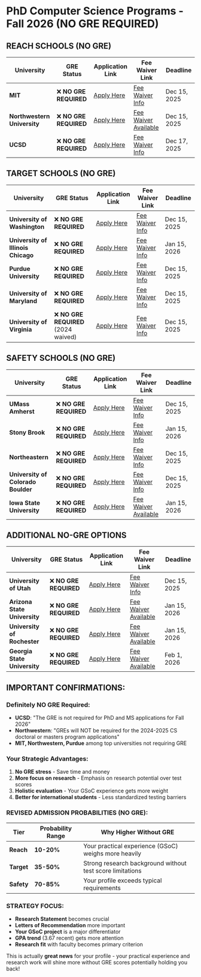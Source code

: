 

# PhD Computer Science Programs - Fall 2026 (NO GRE REQUIRED)

## **REACH SCHOOLS (NO GRE)**

| University | GRE Status | Application Link | Fee Waiver Link | Deadline |
|------------|------------|------------------|-----------------|----------|
| **MIT** | ❌ **NO GRE REQUIRED** | [Apply Here](http://gradadmissions.mit.edu/) | [Fee Waiver Info](http://gradadmissions.mit.edu/about/diversity-initiatives/fee-waiver) | Dec 15, 2025 |
| **Northwestern University** | ❌ **NO GRE REQUIRED** | [Apply Here](https://www.mccormick.northwestern.edu/computer-science/) | [Fee Waiver Available](https://www.mccormick.northwestern.edu/computer-science/academics/graduate/admissions/) | Dec 15, 2025 |
| **UCSD** | ❌ **NO GRE REQUIRED** | [Apply Here](https://cse.ucsd.edu/graduate/admissions) | [Fee Waiver Info](https://docs.google.com/forms/d/e/1FAIpQLSekFbkST-lIVOMQm_hKHotCgOZXaaCYx3Tg4ePXPjX5p_9xag/viewform) | Dec 17, 2025 |

## **TARGET SCHOOLS (NO GRE)**

| University | GRE Status | Application Link | Fee Waiver Link | Deadline |
|------------|------------|------------------|-----------------|----------|
| **University of Washington** | ❌ **NO GRE REQUIRED** | [Apply Here](https://grad.uw.edu/admissions/) | [Fee Waiver Info](https://www.cs.washington.edu/academics/phd/admissions) | Dec 15, 2025 |
| **University of Illinois Chicago** | ❌ **NO GRE REQUIRED** | [Apply Here](https://cs.uic.edu/graduate/admissions/) | [Fee Waiver Info](https://admissions.uic.edu/graduate-professional/application-process/application-fee-waivers) | Jan 15, 2026 |
| **Purdue University** | ❌ **NO GRE REQUIRED** | [Apply Here](https://www.purdue.edu/gradschool/admissions/) | [Fee Waiver Info](https://www.purdue.edu/gradschool/admissions/how-to-apply/apply-fee.html) | Dec 15, 2025 |
| **University of Maryland** | ❌ **NO GRE REQUIRED** | [Apply Here](https://gradschool.umd.edu/admissions) | [Fee Waiver Info](https://gradschool.umd.edu/feewaiverinformation) | Dec 15, 2025 |
| **University of Virginia** | ❌ **NO GRE REQUIRED** (2024 waived) | [Apply Here](https://engineering.virginia.edu/graduate-admissions) | [Fee Waiver Info](https://engineering.virginia.edu/departments/biomedical-engineering/apply/application-fee-waivers) | Dec 15, 2025 |

## **SAFETY SCHOOLS (NO GRE)**

| University | GRE Status | Application Link | Fee Waiver Link | Deadline |
|------------|------------|------------------|-----------------|----------|
| **UMass Amherst** | ❌ **NO GRE REQUIRED** | [Apply Here](https://www.umass.edu/graduate/admissions) | [Fee Waiver Info](https://www.cics.umass.edu/admissions/application-instructions) | Dec 15, 2025 |
| **Stony Brook** | ❌ **NO GRE REQUIRED** | [Apply Here](https://www.stonybrook.edu/commcms/grad/) | [Fee Waiver Info](https://www.stonybrook.edu/sb/graduatebulletin/current/admissions/special/waiver.php) | Jan 15, 2026 |
| **Northeastern** | ❌ **NO GRE REQUIRED** | [Apply Here](https://coe.northeastern.edu/academics-experiential-learning/graduate-school-of-engineering/) | [Fee Waiver Info](https://coe.northeastern.edu/academics-experiential-learning/graduate-school-of-engineering/graduate-admissions/) | Dec 15, 2025 |
| **University of Colorado Boulder** | ❌ **NO GRE REQUIRED** | [Apply Here](https://www.colorado.edu/graduateschool/admissions) | [Fee Waiver Info](https://www.colorado.edu/graduateschool/admissions/application-requirements/application-fee) | Dec 15, 2025 |
| **Iowa State University** | ❌ **NO GRE REQUIRED** | [Apply Here](https://www.cs.iastate.edu/graduate-studies/) | [Fee Waiver Available](https://www.grad-college.iastate.edu/admissions/) | Jan 15, 2026 |

## **ADDITIONAL NO-GRE OPTIONS**

| University | GRE Status | Application Link | Fee Waiver Link | Deadline |
|------------|------------|------------------|-----------------|----------|
| **University of Utah** | ❌ **NO GRE REQUIRED** | [Apply Here](https://admissions.utah.edu/graduate/) | [Fee Waiver Info](https://www.cs.utah.edu/graduate/admissions/) | Dec 15, 2025 |
| **Arizona State University** | ❌ **NO GRE REQUIRED** | [Apply Here](https://admission.asu.edu/graduate) | [Fee Waiver Available](https://graduate.asu.edu/admissions) | Jan 15, 2026 |
| **University of Rochester** | ❌ **NO GRE REQUIRED** | [Apply Here](https://www.rochester.edu/college/gradstudies/) | [Fee Waiver Available](https://www.rochester.edu/college/gradstudies/graduate-admissions/) | Jan 15, 2026 |
| **Georgia State University** | ❌ **NO GRE REQUIRED** | [Apply Here](https://cs.gsu.edu/graduate/) | [Fee Waiver Available](https://graduateadmissions.gsu.edu/) | Feb 1, 2026 |

## **IMPORTANT CONFIRMATIONS:**

### **Definitely NO GRE Required:**
- **UCSD**: "The GRE is not required for PhD and MS applications for Fall 2026"
- **Northwestern**: "GREs will NOT be required for the 2024-2025 CS doctoral or masters program applications"
- **MIT, Northwestern, Purdue** among top universities not requiring GRE

### **Your Strategic Advantages:**
1. **No GRE stress** - Save time and money
2. **More focus on research** - Emphasis on research potential over test scores
3. **Holistic evaluation** - Your GSoC experience gets more weight
4. **Better for international students** - Less standardized testing barriers

### **REVISED ADMISSION PROBABILITIES (NO GRE):**

| **Tier** | **Probability Range** | **Why Higher Without GRE** |
|----------|---------------------|---------------------------|
| **Reach** | **10-20%** | Your practical experience (GSoC) weighs more heavily |
| **Target** | **35-50%** | Strong research background without test score limitations |
| **Safety** | **70-85%** | Your profile exceeds typical requirements |

### **STRATEGY FOCUS:**
- **Research Statement** becomes crucial
- **Letters of Recommendation** more important
- **Your GSoC project** is a major differentiator
- **GPA trend** (3.67 recent) gets more attention
- **Research fit** with faculty becomes primary criterion

This is actually **great news** for your profile - your practical experience and research work will shine more without GRE scores potentially holding you back!
